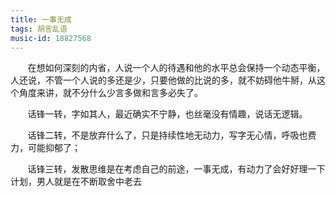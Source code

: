 ```yaml
---
title: 一事无成
tags: 胡言乱语
music-id: 18827568
---
```

&#160; &#160; &#160; &#160;在想如何深刻的内省，人说一个人的待遇和他的水平总会保持一个动态平衡，人还说，不管一个人说的多还是少，只要他做的比说的多，就不妨碍他牛掰，从这个角度来讲，就不分什么少言多做和言多必失了。

&#160; &#160; &#160; &#160;话锋一转，字如其人，最近确实不宁静，也丝毫没有情趣，说话无逻辑。

&#160; &#160; &#160; &#160;话锋二转，不是放弃什么了，只是持续性地无动力，写字无心情，呼吸也费力，可能抑郁了；

&#160; &#160; &#160; &#160;话锋三转，发散思维是在考虑自己的前途，一事无成，有动力了会好好理一下计划，男人就是在不断取舍中老去
